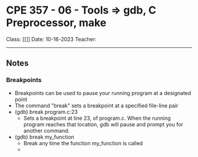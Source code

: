 # CPE 357 - 06 - Tools => gdb, C Preprocessor, make

Class: [[]]
Date: 10-16-2023
Teacher:
___
## Notes

### Breakpoints
- Breakpoints can be used to pause your running program at a designated point
- The command "break" sets a breakpoint at a specified file-line pair
- (gdb) break program.c:23
	- Sets a breakpoint at line 23, of program.c. When the running program reaches that location, gdb will pause and prompt you for another command.
- (gdb) break my_function
	- Break any time the function my_function is called
	- 